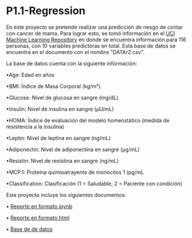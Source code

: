 # P1.1-Regression

En este proyecto se pretende realizar una predicción de riesgo de contar con cancer de mama. Para lograr esto, se tomó información en el [UCI Machine Learning Repository](https://archive.ics.uci.edu/dataset/451/breast+cancer+coimbra) en donde se encuentra información para 116 personas, con 10 variables predictoras en total. Esta base de datos se encuentra en el documento con el nombre "DATAr2.csv".

La base de datos cuenta con la siguiente información:

•Age: Edad en años

•BMI: Índice de Masa Corporal (kg/m²)

•Glucose: Nivel de glucosa en sangre (mg/dL)

•Insulin: Nivel de insulina en sangre (μU/mL)

•HOMA: Índice de evaluación del modelo homeostático (medida de resistencia a la insulina)

•Leptin: Nivel de leptina en sangre (ng/mL)

•Adiponectin: Nivel de adiponectina en sangre (μg/mL)

•Resistin: Nivel de resistina en sangre (ng/mL)

•MCP.1: Proteína quimioatrayente de monocitos 1 (pg/mL

•Classification: Clasificación (1 = Saludable, 2 = Paciente con condición)

Este proyecto incluye los siguientes documentos:

• [Reporte en formato ipynb](P1.1608994.ipynb)

• [Reporte en formato html](P1.1608994.html)

• [Base de de datos](DATAr2.csv)
